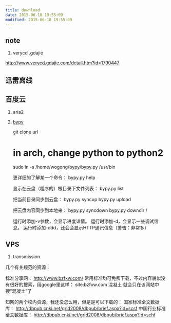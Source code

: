 ```yaml
---
title: download
date: 2015-06-18 19:55:09
modified: 2015-06-18 19:55:09
---
```


## note
1. verycd .gdajie
    
http://www.verycd.gdajie.com/detail.htm?id=1790447


## 迅雷离线

## 百度云
1. aria2
2. [bypy](https://github.com/houtianze/bypy)
    
    git clone url
    # in arch, change python to python2
    sudo ln -s /home/wogong/bypy/bypy.py /usr/bin

    更详细的了解某一个命令：
    bypy.py help <command> 

    显示在云盘（程序的）根目录下文件列表：
    bypy.py list

    把当前目录同步到云盘：
    bypy.py syncup
    bypy.py upload
    
    把云盘内容同步到本地来：
    bypy.py syncdown
    bypy.py downdir /

    运行时添加-v参数，会显示进度详情。
    运行时添加-d，会显示一些调试信息。
    运行时添加-ddd，还会会显示HTTP通讯信息（警告：非常多）

## VPS
1. transmission


几个有关规范的资源：
 
标准分享网：
http://www.bzfxw.com/
常用标准均可免费下载，不过内容貌似没有很好的搜索，用google里这样：
site:bzfxw.com 混凝土
就会只在该网站中搜“混凝土”了
 
知网的两个校内资源，我还没怎么用，但是是可以下载的：
国家标准全文数据库：
http://dbpub.cnki.net/grid2008/dbpub/brief.aspx?id=scsf
中国行业标准全文数据库：
http://dbpub.cnki.net/grid2008/dbpub/brief.aspx?id=schf

